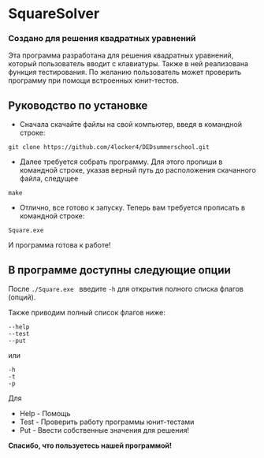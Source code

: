 # SquareSolver
### Cозданo для решения квадратных уравнений

Эта программа разработана для решения квадратных уравнений, который пользователь вводит с клавиатуры. Также в ней реализована функция тестирования. По желанию пользователь может проверить программу при помощи встроенных юнит-тестов.

## Руководство по установке

- Сначала скачайте файлы на свой компьютер, введя в командной строке:
```
git clone https://github.com/4locker4/DEDsummerschool.git
```

- Далее требуется собрать программу. Для этого пропиши в командной строке, указав верный путь до расположения скачанного файла, следущее

```
make
```
- Отлично, все готово к запуску. Теперь вам требуется прописать в командной строке:

```
Square.exe
```
И программа готова к работе!

## В программе доступны следующие опции

После ```./Square.exe ``` введите ```-h``` для открытия полного списка флагов (опций).

Также приводим полный список флагов ниже:

```
--help
--test
--put
```

или

```
-h
-t
-p
```

Для

- Help - Помощь
- Test - Проверить работу программы юнит-тестами
- Put  - Ввести собственные значения для решения!

__Спасибо, что пользуетесь нашей программой!__